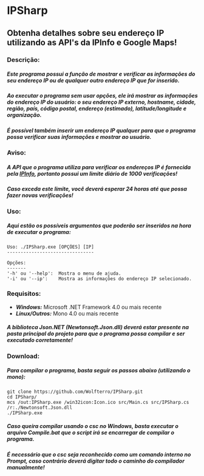 # IPSharp
## Obtenha detalhes sobre seu endereço IP utilizando as API's da IPInfo e Google Maps!

### Descrição:

##### Este programa possui a função de mostrar e verificar as informações do seu endereço IP ou de qualquer outro endereço IP que for inserido.
##### Ao executar o programa sem usar opções, ele irá mostrar as informações do endereço IP do usuário: o seu endereço IP externo, hostname, cidade, região, país, código postal, endereço (estimado), latitude/longitude e organização.
##### É possível também inserir um endereço IP qualquer para que o programa possa verificar suas informações e mostrar ao usuário.

### **Aviso**:

##### A API que o programa utiliza para verificar os endereços IP é fornecida pela [IPInfo](https://ipinfo.io), portanto possui um **limite diário de 1000 verificações**!
##### Caso exceda este limite, você deverá esperar 24 horas até que possa fazer novas verificações!

### Uso:
##### Aqui estão os possíveis argumentos que poderão ser inseridos na hora de executar o programa:

    Uso: ./IPSharp.exe [OPÇÕES] [IP]
    --------------------------------
    
    Opções:
    -------
    '-h' ou '--help':  Mostra o menu de ajuda.
    '-i' ou '--ip':    Mostra as informações do endereço IP selecionado.

### Requisitos:
- ***Windows:*** Microsoft .NET Framework 4.0 ou mais recente
- ***Linux/Outros:*** Mono 4.0 ou mais recente

##### A biblioteca Json.NET (Newtonsoft.Json.dll) deverá estar presente na pasta principal do projeto para que o programa possa compilar e ser executado corretamente!

### Download:

##### Para compilar o programa, basta seguir os passos abaixo (utilizando o mono):

    git clone https://github.com/Wolfterro/IPSharp.git
    cd IPSharp/
    mcs /out:IPSharp.exe /win32icon:Icon.ico src/Main.cs src/IPSharp.cs /r:./Newtonsoft.Json.dll
    ./IPSharp.exe

##### Caso queira compilar usando o csc no Windows, basta executar o arquivo Compile.bat que o script irá se encarregar de compilar o programa.
##### É necessário que o csc seja reconhecido como um comando interno no Prompt, caso contrário deverá digitar todo o caminho do compilador manualmente! 
